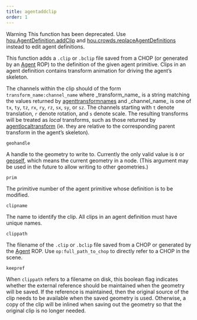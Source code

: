 ```yaml
---
title: agentaddclip
order: 1
---
```

Warning
This function has been deprecated. Use [hou.AgentDefinition.addClip](../../hom/hou/AgentDefinition.html#addClip) and [hou.crowds.replaceAgentDefinitions](../../hom/hou/crowds.html#replaceAgentDefinitions) instead to edit agent definitions.

This function adds a `.clip` or `.bclip` file saved from a CHOP (or generated
by an [Agent](../../nodes/out/agent.html "This output operator is used to write agent definition files.") ROP) to the definition of the given agent primitive.
Clips in an agent definition contains transform animation for driving the
agent’s skeleton.

The channels within the clip should of the form `transform_name:channel_name`
where \_transform_name\_ is a string matching the values returned by
[agenttransformnames](/en/houdini-vex/crowds/agenttransformnames "Returns the name of each transform in an agent primitive’s rig.") and \_channel_name\_ is one of `tx`, `ty`, `tz`, `rx`,
`ry`, `rz`, `sx`, `sy`, or `sz`. The channels starting with `t` denote
translation, `r` denote rotation, and `s` denote scale. The resulting
transforms will be treated as *local* transforms, such as those returned by
[agentlocaltransform](/en/houdini-vex/crowds/agentlocaltransform "Returns the current local space transform of an agent primitive’s bone.") (ie. they are relative to the corresponding parent
transform in the agent’s skeleton).

`geohandle`

A handle to the geometry to write to. Currently the only valid value is `0` or [geoself](/en/houdini-vex/geometry/geoself "Returns a handle to the current geometry."), which means the current geometry in a node. (This argument may be used in the future to allow writing to other geometries.)

`prim`

The primitive number of the agent primitive whose definition is to be
modified.

`clipname`

The name to identify the clip. All clips in an agent definition must have
unique names.

`clippath`

The filename of the `.clip` or `.bclip` file saved from a CHOP or generated
by the [Agent](../../nodes/out/agent.html "This output operator is used to write agent definition files.") ROP. Use `op:full_path_to_chop` to directly refer
to a CHOP in the scene.

`keepref`

When `clippath` refers to a filename on disk, this boolean flag indicates
whether the external reference should be maintained when the geometry will
be saved. If the reference is maintained, then the original source of the
clip needs to be available when the saved geometry is used. Otherwise, a
copy of the clip will be inlined when saving out the geometry so that the
original clip is no longer needed.
